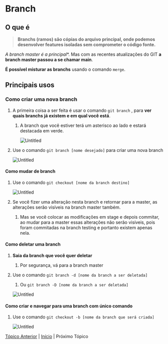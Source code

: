 # Branch

## O que é

> **Branchs (ramos) são cópias do arquivo principal, onde podemos desenvolver features isoladas sem comprometer o código fonte.**
> 

**A branch master* é a principal**. Mas com as recentes atualizações do GIT **a branch master passou a se chamar main**.

**É possível misturar as branchs** usando o comando `merge`.

## Principais usos

### Como criar uma nova branch

1. A primeira coisa a ser feita é usar o comando `git branch` , para **ver quais branchs já existem e em qual você está**.
    1. A branch que você estiver terá um asterisco ao lado e estará destacada em verde.
        
        ![Untitled](https://s3-us-west-2.amazonaws.com/secure.notion-static.com/4669ec79-87e2-48de-b45f-09c11190425b/Untitled.png)
        
2. Use o comando `git branch [nome desejado]` para criar uma nova branch
    
    ![Untitled](https://s3-us-west-2.amazonaws.com/secure.notion-static.com/51d10f10-44fe-41d3-b4f7-0ec4120b49ed/Untitled.png)
    

#### Como mudar de branch

1. Use o comando `git checkout [nome da branch destino]`
    
    ![Untitled](https://s3-us-west-2.amazonaws.com/secure.notion-static.com/1808c370-2067-4839-ad57-98ed63c8df82/Untitled.png)
    
2. Se você fizer uma alteração nesta branch e retornar para a master, as alterações serão visíveis na branch master também.
    1. Mas se você colocar as modificações em stage e depois commitar, ao mudar para a master essas alterações não serão visíveis, pois foram commitadas na branch testing e portanto existem apenas nela.

#### Como deletar uma branch

1. **Saia da branch que você quer deletar**
    1. Por segurança, vá para a branch master
2. Use o comando `git branch -d [nome da branch a ser deletada]`
    1. Ou `git branch -D [nome da branch a ser deletada]`
    
    ![Untitled](https://s3-us-west-2.amazonaws.com/secure.notion-static.com/2b003327-b815-4d27-a50e-12e598c10bd5/Untitled.png)
    

#### Como criar e navegar para uma branch com único comando

1. Use o comando `git checkout -b [nome da branch que será criada]`
    
    ![Untitled](https://s3-us-west-2.amazonaws.com/secure.notion-static.com/01d93d7f-2b63-4796-be41-3c5406f9e61d/Untitled.png)

[Tópico Anterior](VisualizarDiferencas.md) | [Início](README.md) | Próximo Tópico